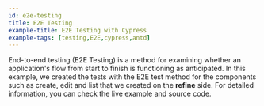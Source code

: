 ```yaml
---
id: e2e-testing
title: E2E Testing
example-title: E2E Testing with Cypress
example-tags: [testing,E2E,cypress,antd]
---
```


End-to-end testing (E2E Testing) is a method for examining whether an application's flow from start to finish is functioning as anticipated. In this example, we created the tests with the E2E test method for the components such as create, edit and list that we created on the **refine** side. For detailed information, you can check the live example and source code.

<StackblitzExample path="with-cypress" />